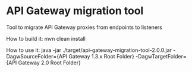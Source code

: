 # API Gateway migration tool
Tool to migrate API Gateway proxies from endpoints to listeners

How to build it:
mvn clean install

How to use it:
java -jar ./target/api-gateway-migration-tool-2.0.0.jar -DagwSourceFolder={API Gateway 1.3.x Root Folder} -DagwTargetFolder={API Gateway 2.0 Root Folder}